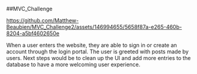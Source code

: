 ##MVC_Challenge

https://github.com/Matthew-Beaubien/MVC_Challenge2/assets/146994655/5658f87a-e265-460b-8204-a5bf4602650e

When a user enters the website, they are able to sign in or create an account through the login portal. The user is greeted with posts made by users. Next steps would be to clean up the UI and add more entries to the database to have a more welcoming user experience.
